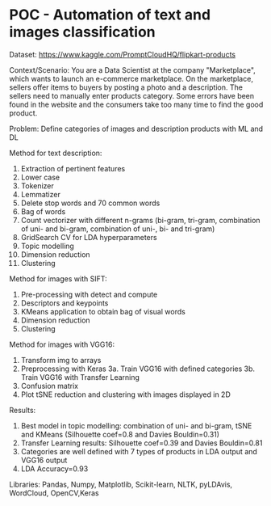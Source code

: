 # POC - Automation of text and images classification

Dataset: https://www.kaggle.com/PromptCloudHQ/flipkart-products

Context/Scenario: You are a Data Scientist at the company "Marketplace", which wants to launch an e-commerce marketplace. On the marketplace, sellers offer items to buyers by posting a photo and a description. The sellers need to manually enter products category. Some errors have been found in the website and the consumers take too many time to find the good product.

Problem: Define categories of images and description products with ML and DL

Method for text description:
1. Extraction of pertinent features
2. Lower case
3. Tokenizer
4. Lemmatizer
5. Delete stop words and 70 common words
6. Bag of words
7. Count vectorizer with different n-grams (bi-gram, tri-gram, combination of uni- and bi-gram, combination of uni-, bi- and tri-gram)
8. GridSearch CV for LDA hyperparameters
9. Topic modelling
10. Dimension reduction
11. Clustering

Method for images with SIFT:
1. Pre-processing with detect and compute
2. Descriptors and keypoints
3. KMeans application to obtain bag of visual words
4. Dimension reduction
5. Clustering

Method for images with VGG16:
1. Transform img to arrays
2. Preprocessing with Keras
3a. Train VGG16 with defined categories
3b. Train VGG16 with Transfer Learning
4. Confusion matrix
5. Plot tSNE reduction and clustering with images displayed in 2D

Results:
1. Best model in topic modelling: combination of uni- and bi-gram, tSNE and KMeans (Silhouette coef=0.8 and Davies Bouldin=0.31)
2. Transfer Learning results: Silhouette coef=0.39 and Davies Bouldin=0.81
3. Categories are well defined with 7 types of products in LDA output and VGG16 output
3. LDA Accuracy=0.93

Libraries: Pandas, Numpy, Matplotlib, Scikit-learn, NLTK, pyLDAvis, WordCloud, OpenCV,Keras
